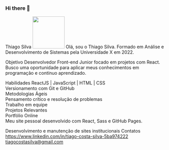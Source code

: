 ### Hi there 👋

Thiago Silva
<img src="https://avatars.githubusercontent.com/u/1234567?v=4" width="100">
Olá, sou o Thiago Silva. Formado em Análise e Desenvolvimento de Sistemas pela Universidade X em 2022. <br />

Objetivo
Desenvolvedor Front-end Junior focado em projetos com React. Busco uma oportunidade para aplicar meus conhecimentos em programação e contínuo aprendizado. 

Habilidades
ReactJS | JavaScript | HTML | CSS <br />
Versionamento com Git e GitHub <br />
Metodologias Ágeis <br />
Pensamento crítico e resolução de problemas <br />
Trabalho em equipe <br />
Projetos Relevantes <br />
Portfólio Online <br />
Meu site pessoal desenvolvido com React, Sass e GitHub Pages.<br />



Desenvolvimento e manutenção de sites institucionais
Contatos
https://www.linkedin.com/in/tiago-costa-silva-5ba974222
tiagocostasilva@gmail.com
